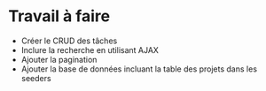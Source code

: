 # Travail à faire

- Créer le CRUD des tâches
- Inclure la recherche en utilisant AJAX
- Ajouter la pagination
- Ajouter la base de données incluant la table des projets dans les seeders
